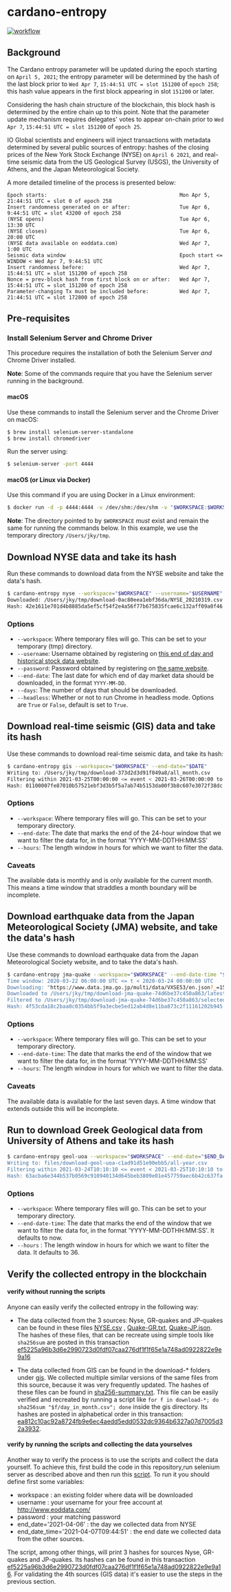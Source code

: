 # cardano-entropy

[![workflow](https://github.com/input-output-hk/cardano-entropy/actions/workflows/haskell.yml/badge.svg?branch=main)](https://github.com/input-output-hk/cardano-entropy/actions/workflows/haskell.yml?branch=main)

## Background

The Cardano entropy parameter will be updated during the epoch starting on `April 5, 2021`;
the entropy parameter will be determined by the hash of the last block prior to
`Wed Apr 7`, `15:44:51 UTC = slot 151200` of `epoch 258`; this hash value appears in the first
block appearing in slot `151200` or later.

Considering the hash chain structure of the blockchain, this block hash is determined by the
entire chain up to this point. Note that the parameter update mechanism requires delegates'
votes to appear on-chain prior to `Wed Apr 7`, `15:44:51 UTC = slot 151200` of `epoch 25`.

IO Global scientists and engineers will inject transactions with metadata determined by several
public sources of entropy: hashes of the closing prices of the New York Stock Exchange (NYSE) on
`April 6 2021`, and real-time seismic data from the US Geological Survey (USGS), the University of
Athens, and the Japan Meteorological Society.

A more detailed timeline of the process is presented below:

```
Epoch starts:                                           Mon Apr 5, 21:44:51 UTC = slot 0 of epoch 258
Insert randomness generated on or after:                Tue Apr 6, 9:44:51 UTC = slot 43200 of epoch 258
(NYSE opens)                                            Tue Apr 6, 13:30 UTC
(NYSE closes)                                           Tue Apr 6, 20:00 UTC
(NYSE data available on eoddata.com)                    Wed Apr 7, 1:00 UTC
Seismic data window                                     Epoch start <= WINDOW < Wed Apr 7, 9:44:51 UTC
Insert randomness before:                               Wed Apr 7, 15:44:51 UTC = slot 151200 of epoch 258
Nonce = prev-block hash from first block on or after:   Wed Apr 7, 15:44:51 UTC = slot 151200 of epoch 258
Parameter-changing Tx must be included before:          Wed Apr 7, 21:44:51 UTC = slot 172800 of epoch 258
```

## Pre-requisites

### Install Selenium Server and Chrome Driver

This procedure requires the installation of both the Selenium Server *and* Chrome Driver installed.

**Note**: Some of the commands require that you have the Selenium server running in the background.

#### macOS

Use these commands to install the Selenium server and the Chrome Driver on macOS:

```bash
$ brew install selenium-server-standalone
$ brew install chromedriver
```
Run the server using:

```bash
$ selenium-server -port 4444
```

#### macOS (or Linux via Docker)

Use this command if you are using Docker in a Linux environment:

```bash
$ docker run -d -p 4444:4444 -v /dev/shm:/dev/shm -v "$WORKSPACE:$WORKSPACE" selenium/standalone-chrome:4.0.0-beta-3-prerelease-20210321
```

**Note**: The directory pointed to by `$WORKSPACE` *must* exist and remain the same for running the commands below. In this example, we use the temporary directory `/Users/jky/tmp`.

## Download NYSE data and take its hash

Run these commands to download data from the NYSE website and take the data's hash.

```bash
$ cardano-entropy nyse --workspace="$WORKSPACE" --username="$USERNAME" --password="$PASSWORD" --end-date="$DATE" --days "$NUM_DAYS"
Downloaded: /Users/jky/tmp/download-0ac80eea1ebf36da/NYSE_20210319.csv
Hash: 42e1611e701d4b8885da5ef5cf54f2e4a56f77b675835fcae6c132aff09a0f46
```

### Options

* `--workspace`: Where temporary files will go. This can be set to your temporary (tmp) directory.
* `--username`: Username obtained by registering on [this end of day and historical stock data website](http://www.eoddata.com/).
* `--password`: Password obtained by registering on [the same website](http://www.eoddata.com/).
* `--end-date`: The last date for which end of day market data should be downloaded, in the format `YYYY-MM-DD`.
* `--days`: The number of days that should be downloaded.
* `--headless`: Whether or not to run Chrome in headless mode. Options are `True` or `False`, default is set to `True`.

## Download real-time seismic (GIS) data and take its hash

Use these commands to download real-time seismic data, and take its hash:

```bash
$ cardano-entropy gis --workspace="$WORKSPACE" --end-date="$DATE"
Writing to: /Users/jky/tmp/download-373d2d3d91f049a8/all_month.csv
Filtering within 2021-03-25T00:00:00 <= event < 2021-03-26T00:00:00 to: /Users/jky/tmp/download-373d2d3d91f049a8/day_in_month.csv
Hash: 01100007fe87010b57521ebf3d3b5f5a7ab74b5153da00f3b8c607e3072f38dc
```

### Options

* `--workspace`: Where temporary files will go. This can be set to your temporary directory.
* `--end-date`: The date that marks the end of the 24-hour window that we want to filter the data for, in the format 'YYYY-MM-DDTHH:MM:SS'
* `--hours`: The length window in hours for which we want to filter the data.

### Caveats
The available data is monthly and is only available for the current month.  This means a time window that straddles a month boundary will
be incomplete.

## Download earthquake data from the Japan Meteorological Society (JMA) website, and take the data's hash

Use these commands to download earthquake data from the Japan Meteorological Society website, and to take the data's hash.

```bash
$ cardano-entropy jma-quake --workspace="$WORKSPACE" --end-date-time "$END_DATE_TIME' --hours "$HOURS"
Time window: 2020-03-22 06:00:00 UTC <= t < 2020-03-24 00:00:00 UTC
Downloading: "https://www.data.jma.go.jp/multi/data/VXSE53/en.json?_=1585008000000"
Downloaded to /Users/jky/tmp/download-jma-quake-74d6be37c450a863/latest.json
Filtered to /Users/jky/tmp/download-jma-quake-74d6be37c450a863/selected.json
Hash: 4f53cda18c2baa0c0354bb5f9a3ecbe5ed12ab4d8e11ba873c2f11161202b945
```

### Options

* `--workspace`: Where temporary files will go. This can be set to your temporary directory.
* `--end-date-time`: The date that marks the end of the window that we want to filter the data for, in the format 'YYYY-MM-DDTHH:MM:SS'
* `--hours`: The length window in hours for which we want to filter the data.

### Caveats
The available data is available for the last seven days.  A time window that extends outside this will be incomplete.

## Run to download Greek Geological data from University of Athens and take its hash

```bash
$ cardano-entropy geol-uoa --workspace="$WORKSPACE" --end-date="$END_DATE_TIME'
Writing to: files/download-geol-uoa-c1ad91d51e90ebb5/all-year.csv
Filtering within 2021-03-24T10:10:10 <= event < 2021-03-25T10:10:10 to: files/download-geol-uoa-c1ad91d51e90ebb5/last-day.csv
Hash: 63acba6e344b537b0569c910940134d645beb3809e01e457759aec6b42c637fa
```

### Options

* `--workspace`: Where temporary files will go.  This can be set to your temporary directory.
* `--end-date-time`: The date that marks the end of the window that we want to filter the data for, in the format 'YYYY-MM-DDTHH:MM:SS'. It defaults to now.
* `--hours` : The length window in hours for which we want to filter the data. It defaults to 36.


## Verify the collected entropy in the blockchain

#### verify without running the scripts
Anyone can easily verify the collected entropy in the following way:

- The data collected from the 3 sources: Nyse, GR-quakes and JP-quakes can be found in these files [NYSE.csv](https://github.com/input-output-hk/cardano-entropy/tree/master/files/NYSE.csv) , [Quake-GR.txt](https://github.com/input-output-hk/cardano-entropy/tree/master/files/Quake-GR.txt), [Quake-JP.json](https://github.com/input-output-hk/cardano-entropy/tree/master/files/Quake-JP.json). The hashes of these files, that can be recreate using simple tools like `sha256sum` are posted in this transaction [ef5225a96b3d6e2990723d0fdf07caa276df1f1f65e1a748ad0922822e9e9a16](https://explorer.cardano.org/en/transaction?id=ef5225a96b3d6e2990723d0fdf07caa276df1f1f65e1a748ad0922822e9e9a16)

- The data collected from GIS can be found in the download-* folders under [gis](https://github.com/input-output-hk/cardano-entropy/tree/master/files/gis).
We collected multiple similar versions of the same files from this source, because it was very frequently updated. The hashes of these files can be found in [sha256-summary.txt](https://github.com/input-output-hk/cardano-entropy/blob/master/files/gis/sha256-summary.txt). This file can be easily verified and recreated by running a script like `for f in download-*; do sha256sum "$f/day_in_month.csv"; done` inside the gis directory. Its hashes are posted in alphabetical order in this transaction: [ea812c10ac92a8724fb9e6ec4aedd5edd0532dc9364b6327a07d7005d32a3932](https://explorer.cardano.org/en/transaction?id=ea812c10ac92a8724fb9e6ec4aedd5edd0532dc9364b6327a07d7005d32a3932).

#### verify by running the scripts and collecting the data yourselves
Another way to verify the process is to use the scripts and collect the data yourself. To achieve this, first build the code in this repository,run  selenium server as described above and then run this [script](https://github.com/input-output-hk/cardano-entropy/blob/master/run.sh). To run it you should define first some variables:
- workspace : an existing folder where data will be downloaded
- username : your username for your free account at http://www.eoddata.com/
- password : your matching password
- end_date='2021-04-06' : the day we collected data from NYSE
- end_date_time='2021-04-07T09:44:51' : the end date we collected data from the other sources.

The script, among other things, will print 3 hashes for sources Nyse, GR-quakes and JP-quakes. Its hashes can be found in this transaction [ef5225a96b3d6e2990723d0fdf07caa276df1f1f65e1a748ad0922822e9e9a16](https://explorer.cardano.org/en/transaction?id=ef5225a96b3d6e2990723d0fdf07caa276df1f1f65e1a748ad0922822e9e9a16). For validating the 4th sources (GIS data) it's easier to use the steps in the previous section.
